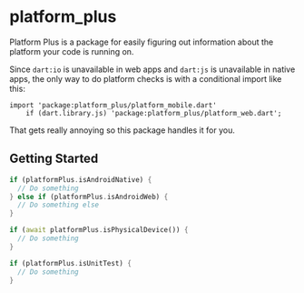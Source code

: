 # platform_plus

Platform Plus is a package for easily figuring out information about the platform your code is running on.

Since `dart:io` is unavailable in web apps and `dart:js` is unavailable in native apps, the only way to do platform checks is with a conditional import like this: 

```
import 'package:platform_plus/platform_mobile.dart'
    if (dart.library.js) 'package:platform_plus/platform_web.dart';
```

That gets really annoying so this package handles it for you.

## Getting Started

```dart
if (platformPlus.isAndroidNative) {
  // Do something
} else if (platformPlus.isAndroidWeb) {
  // Do something else
}

if (await platformPlus.isPhysicalDevice()) {
  // Do something
}

if (platformPlus.isUnitTest) {
  // Do something
}
```
